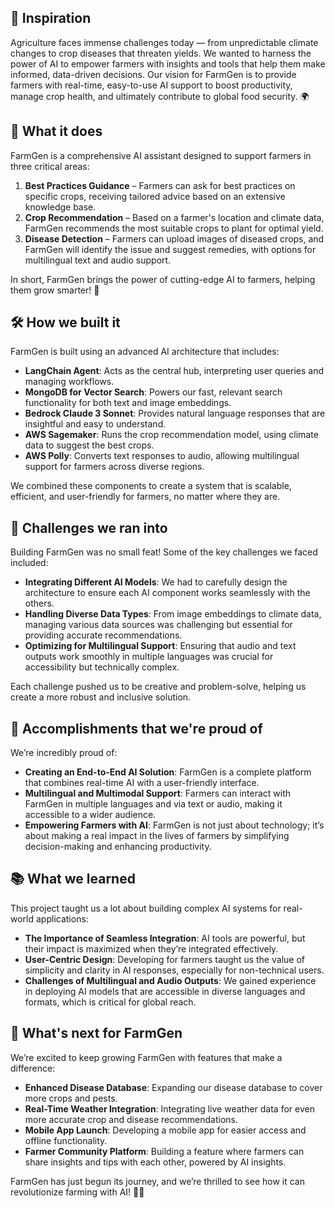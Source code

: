 ## 🌱 Inspiration

Agriculture faces immense challenges today — from unpredictable climate changes to crop diseases that threaten yields. We wanted to harness the power of AI to empower farmers with insights and tools that help them make informed, data-driven decisions. Our vision for FarmGen is to provide farmers with real-time, easy-to-use AI support to boost productivity, manage crop health, and ultimately contribute to global food security. 🌍

## 🌾 What it does

FarmGen is a comprehensive AI assistant designed to support farmers in three critical areas:
1. **Best Practices Guidance** – Farmers can ask for best practices on specific crops, receiving tailored advice based on an extensive knowledge base.
2. **Crop Recommendation** – Based on a farmer's location and climate data, FarmGen recommends the most suitable crops to plant for optimal yield.
3. **Disease Detection** – Farmers can upload images of diseased crops, and FarmGen will identify the issue and suggest remedies, with options for multilingual text and audio support.

In short, FarmGen brings the power of cutting-edge AI to farmers, helping them grow smarter! 🌟

## 🛠 How we built it

FarmGen is built using an advanced AI architecture that includes:
- **LangChain Agent**: Acts as the central hub, interpreting user queries and managing workflows.
- **MongoDB for Vector Search**: Powers our fast, relevant search functionality for both text and image embeddings.
- **Bedrock Claude 3 Sonnet**: Provides natural language responses that are insightful and easy to understand.
- **AWS Sagemaker**: Runs the crop recommendation model, using climate data to suggest the best crops.
- **AWS Polly**: Converts text responses to audio, allowing multilingual support for farmers across diverse regions.

We combined these components to create a system that is scalable, efficient, and user-friendly for farmers, no matter where they are.

## 🚧 Challenges we ran into

Building FarmGen was no small feat! Some of the key challenges we faced included:
- **Integrating Different AI Models**: We had to carefully design the architecture to ensure each AI component works seamlessly with the others.
- **Handling Diverse Data Types**: From image embeddings to climate data, managing various data sources was challenging but essential for providing accurate recommendations.
- **Optimizing for Multilingual Support**: Ensuring that audio and text outputs work smoothly in multiple languages was crucial for accessibility but technically complex.

Each challenge pushed us to be creative and problem-solve, helping us create a more robust and inclusive solution.

## 🎉 Accomplishments that we're proud of

We’re incredibly proud of:
- **Creating an End-to-End AI Solution**: FarmGen is a complete platform that combines real-time AI with a user-friendly interface.
- **Multilingual and Multimodal Support**: Farmers can interact with FarmGen in multiple languages and via text or audio, making it accessible to a wider audience.
- **Empowering Farmers with AI**: FarmGen is not just about technology; it’s about making a real impact in the lives of farmers by simplifying decision-making and enhancing productivity.

## 📚 What we learned

This project taught us a lot about building complex AI systems for real-world applications:
- **The Importance of Seamless Integration**: AI tools are powerful, but their impact is maximized when they’re integrated effectively.
- **User-Centric Design**: Developing for farmers taught us the value of simplicity and clarity in AI responses, especially for non-technical users.
- **Challenges of Multilingual and Audio Outputs**: We gained experience in deploying AI models that are accessible in diverse languages and formats, which is critical for global reach.

## 🚀 What's next for FarmGen

We’re excited to keep growing FarmGen with features that make a difference:
- **Enhanced Disease Database**: Expanding our disease database to cover more crops and pests.
- **Real-Time Weather Integration**: Integrating live weather data for even more accurate crop and disease recommendations.
- **Mobile App Launch**: Developing a mobile app for easier access and offline functionality.
- **Farmer Community Platform**: Building a feature where farmers can share insights and tips with each other, powered by AI insights.

FarmGen has just begun its journey, and we’re thrilled to see how it can revolutionize farming with AI! 🚜🌾
